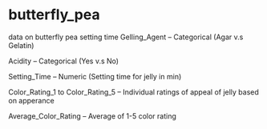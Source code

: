 # butterfly_pea
data on butterfly pea setting time
Gelling_Agent – Categorical (Agar v.s Gelatin)

Acidity – Categorical (Yes v.s No)

Setting_Time – Numeric (Setting time for jelly in min)

Color_Rating_1 to Color_Rating_5 – Individual ratings of appeal of jelly based on apperance

Average_Color_Rating – Average of 1-5 color rating
